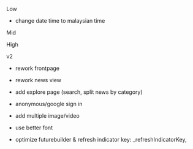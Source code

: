 Low
- change date time to malaysian time
<!-- - add reauthenthicate method for change email & password -->

Mid

High

v2
<!-- - add tags  -->
<!-- - add category  -->
<!-- - add desc -->
<!-- - add bookmark -->
<!-- - add comment -->
<!-- - make user name required -->
<!-- - add user bio -->

- rework frontpage
- rework news view
- add explore page (search, split news by category)

- anonymous/google sign in
- add multiple image/video
- use better font

- optimize futurebuilder & refresh indicator key: _refreshIndicatorKey,